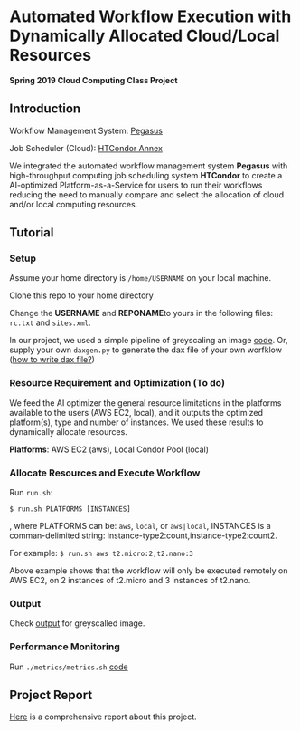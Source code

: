 # Automated Workflow Execution with Dynamically Allocated Cloud/Local Resources

**Spring 2019 Cloud Computing Class Project**

## Introduction
Workflow Management System: [Pegasus][pegasus]

Job Scheduler (Cloud): [HTCondor Annex][htcondor_annex]

We integrated the automated workflow management system **Pegasus** with high-throughput computing job scheduling system **HTCondor** to create a AI-optimized Platform-as-a-Service for users to run their workflows reducing the need to manually compare and select the allocation of cloud and/or local computing resources.

## Tutorial

### Setup

Assume your home directory is `/home/USERNAME` on your local machine.

Clone this repo to your home directory

Change the **USERNAME** and **REPONAME**to yours in the following files: `rc.txt` and `sites.xml`.

In our project, we used a simple pipeline of greyscaling an image [code](./pipeline_mix/code/).
Or, supply your own `daxgen.py` to generate the dax file of your own worfklow ([how to write dax file?][dax_file])

### Resource Requirement and Optimization (To do)
We feed the AI optimizer the general resource limitations in the platforms available to the users (AWS EC2, local), and it outputs the optimized platform(s), type and number of instances. We used these results to dynamically allocate resources.

**Platforms**: AWS EC2 (aws), Local Condor Pool (local)

### Allocate Resources and Execute Workflow

Run `run.sh`:

```
$ run.sh PLATFORMS [INSTANCES]
```

, where PLATFORMS can be: `aws`, `local`, or `aws|local`, INSTANCES is a comman-delimited string: instance-type2:count,instance-type2:count2.

For example: `$ run.sh aws t2.micro:2,t2.nano:3` 

Above example shows that the workflow will only be executed remotely on AWS EC2, on 2 instances of t2.micro and 3 instances of t2.nano.

### Output
Check [output](./pipeline_mix/output/) for greyscalled image.

### Performance Monitoring

Run `./metrics/metrics.sh` [code](./metrics/metrics.sh)


## Project Report

[Here](./project_report.pdf) is a comprehensive report about this project.

[pegasus]: https://pegasus.isi.edu/documentation/tutorial.php#tutorial_introduction
[htcondor_annex]: https://research.cs.wisc.edu/htcondor/manual/v8.7.10/HTCondorAnnexUsersGuide.html
[dax_file]: https://pegasus.isi.edu/documentation/python/

